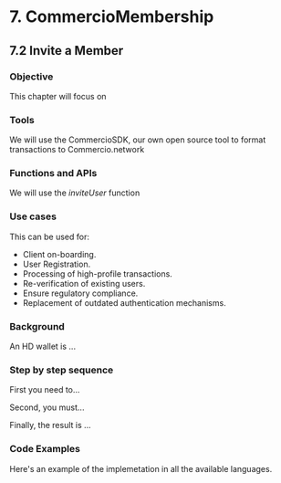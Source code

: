 # 7. CommercioMembership

## 7.2 Invite a Member

### Objective

This chapter will focus on

### Tools

We will use the CommercioSDK, our own open source tool to format transactions to Commercio.network

### Functions and APIs

We will use the _inviteUser_ function

### Use cases

This can be used for:

* Client on-boarding.
* User Registration.
* Processing of high-profile transactions.
* Re-verification of existing users.
* Ensure regulatory compliance.
* Replacement of outdated authentication mechanisms.


###  Background

An HD wallet is ...

### Step by step sequence

First you need to...

Second, you must...

Finally, the result is ...

### Code Examples

Here's an example of the implemetation in all the available languages.
